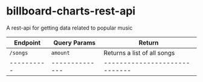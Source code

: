 # billboard-charts-rest-api
A rest-api for getting data related to popular music

| Endpoint | Query Params | Return                      |
|----------|--------------|-----------------------------|
| `/songs` | `amount`     | Returns a list of all songs |
|----------|--------------|-----------------------------|
